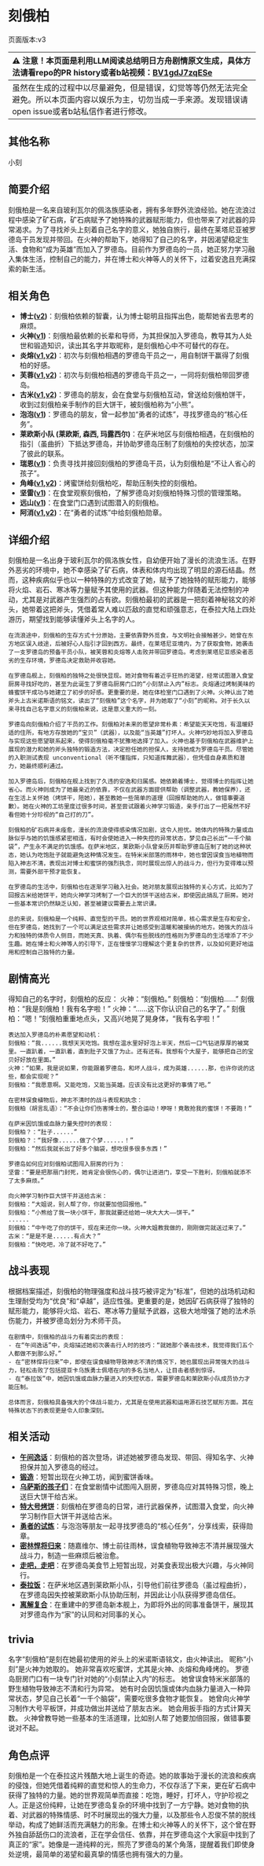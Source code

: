 # 刻俄柏
页面版本:v3
 

| :warning: 注意！本页面是利用LLM阅读总结明日方舟剧情原文生成，具体方法请看repo的PR history或者b站视频：[BV1gdJ7zqESe](https://www.bilibili.com/video/BV1gdJ7zqESe/)         |
|:----------------------------|
| 虽然在生成的过程中以尽量避免，但是错误，幻觉等等仍然无法完全避免。所以本页面内容以娱乐为主，切勿当成一手来源。发现错误请open issue或者b站私信作者进行修改。|



## 其他名称
小刻
## 简要介绍
刻俄柏是一名来自玻利瓦尔的佩洛族感染者，拥有多年野外流浪经验。她在流浪过程中感染了矿石病，矿石病赋予了她特殊的武器赋形能力，但也带来了对武器的异常渴求。为了寻找斧头上刻着自己名字的意义，她独自旅行，最终在莱塔尼亚被罗德岛干员发现并带回。在火神的帮助下，她得知了自己的名字，并因渴望稳定生活、食物和“成为英雄”而加入了罗德岛。目前作为罗德岛的一员，她正努力学习融入集体生活，控制自己的能力，并在博士和火神等人的关怀下，过着安逸且充满探索的新生活。
## 相关角色
-   **博士([v2](extended_char_bo_shi.md))**：刻俄柏依赖的智囊，认为博士聪明且指挥出色，能帮她省去思考的麻烦。
-   **火神([v1](../chars/char_163_hpsts.md))**：刻俄柏最依赖的长辈和导师，为其担保加入罗德岛，教导其为人处世和锻造知识，读出其名字并取昵称，是刻俄柏心中不可替代的存在。
-   **炎熔([v1](../chars/char_121_lava.md),[v2](char_121_lava.md))**：初次与刻俄柏相遇的罗德岛干员之一，用自制饼干赢得了刻俄柏的好感。
-   **芙蓉([v1](../chars/char_120_hibisc.md),[v2](char_120_hibisc.md))**：初次与刻俄柏相遇的罗德岛干员之一，一同将刻俄柏带回罗德岛。
-   **古米([v1](../chars/char_196_sunbr.md),[v2](char_196_sunbr.md))**：罗德岛的朋友，会在食堂与刻俄柏互动，曾送给刻俄柏饼干，收到过刻俄柏亲手制作的巨大饼干，被刻俄柏称为“小熊”。
-   **泡泡([v1](../chars/char_381_bubble.md))**：罗德岛的朋友，曾一起参加“勇者的试炼”，寻找罗德岛的“核心任务”。
-   **莱欧斯小队 (莱欧斯, 森西, 玛露西尔)**：在萨米地区与刻俄柏相遇，在刻俄柏的指引（虽曲折）下抵达罗德岛，并协助罗德岛压制了刻俄柏的失控状态，加深了彼此的联系。
-   **瑞恩([v1](../chars/extended_char_rui_en.md))**：负责寻找并接回刻俄柏的罗德岛干员，认为刻俄柏是“不让人省心的孩子”。
-   **角峰([v1](../chars/char_199_yak.md),[v2](char_199_yak.md))**：烤蜜饼给刻俄柏吃，帮助压制失控的刻俄柏。
-   **坚雷([v1](../chars/char_260_durnar.md))**：在食堂观察刻俄柏，了解罗德岛对刻俄柏特殊习惯的管理策略。
-   **远山([v1](../chars/char_109_fmout.md))**：在食堂门口遇到试图潜入的刻俄柏。
-   **阿消([v1](../chars/char_277_sqrrel.md),[v2](char_277_sqrrel.md))**：在“勇者的试炼”中给刻俄柏勋章。
## 详细介绍
刻俄柏是一名出身于玻利瓦尔的佩洛族女性，自幼便开始了漫长的流浪生活。在野外恶劣的环境中，她不幸感染了矿石病，体表和体内均出现了明显的源石结晶。然而，这种疾病似乎也以一种特殊的方式改变了她，赋予了她独特的赋形能力，能够将火焰、岩石、寒冰等力量赋予其使用的武器。但这种能力伴随着无法控制的冲动，尤其是对武器产生强烈的占有欲。刻俄柏最初的武器是一把刻着神秘铭文的斧头，她带着这把斧头，凭借着常人难以匹敌的直觉和顽强意志，在泰拉大陆上四处游历，期望找到能够读懂斧头上名字的人。

    在流浪途中，刻俄柏的生存方式十分原始，主要依靠野外觅食，与文明社会接触甚少。她曾在东方地区误入歧途，后被好心人指引才回到西方。最终，在莱塔尼亚境内，为了获取食物，她袭击了一支罗德岛的预备干员小队，被芙蓉和炎熔等人击败并带回罗德岛。考虑到莱塔尼亚感染者恶劣的生存环境，罗德岛决定救助并收容她。

    在罗德岛舰上，刻俄柏的独特之处很快显现。她对食物有着近乎狂热的渴望，经常试图潜入食堂厨房寻找好吃的，甚至为此诞生了罗德岛厨房门口的“小刻禁止入内”标志。炎熔通过烤制美味的蜂蜜饼干成功与她建立了初步的好感。更重要的是，她在体检室门口遇到了火神。火神认出了她斧头上古米诺斯语的铭文，读出了“刻俄柏”这个名字，并为她取了“小刻”的昵称。对于长久以来寻找自己名字意义的刻俄柏来说，这是意义重大的一刻。

    罗德岛向刻俄柏介绍了干员的工作。刻俄柏对未来的愿望非常朴素：希望能天天吃饱，有温暖舒适的住所，有地方存放她的“宝贝”（武器），以及能“当英雄”打坏人。火神巧妙地将加入罗德岛与实现这些愿望联系起来，使得刻俄柏毫不犹豫地选择了加入。火神也基于刻俄柏在武器维护上展现的潜力和她的斧头独特的锻造方法，决定担任她的担保人，支持她成为罗德岛干员。尽管她的入职测试表现 unconventional（听不懂指挥，只知道挥舞武器），但凭借自身素质和潜力，她最终顺利通过。

    加入罗德岛后，刻俄柏在舰上找到了久违的安逸和归属感。她依赖着博士，觉得博士的指挥让她省心。而火神则成为了她最亲近的依靠，不仅在武器方面提供帮助（调整武器，教她保养），还在生活上关怀她（烤饼干，陪她），甚至教她一些简单的道理（回报帮助她的人，做错事要道歉）。她在火神的工坊里度过很多时间，甚至尝试跟着火神学习锻造，亲手打出了一把虽然不好看但她十分珍视的“自己打的刀”。

    刻俄柏的矿石病并未痊愈，漫长的流浪使得感染情况加剧，这令人担忧。她体内的特殊力量或血脉似乎与她的饥饿感紧密相连，有时会使她进入一种失控的异常状态，梦见自己长出“一千个脑袋”，产生永不满足的饥饿感。在萨米地区，莱欧斯小队曾亲历并帮助罗德岛压制了她的这种状态，她认为吃饱肚子就能避免这种情况发生。在特米米部落的雨林中，她也曾因误食当地植物而陷入神志不清，表现出对博士和蜜饼的强烈执念，同时展现出惊人的战斗力，但行为变得难以预测，需要外部干预才能恢复。

    在罗德岛的生活中，刻俄柏也在逐渐学习融入社会。她对朋友展现出独特的关心方式，比如为了回报古米给她饼干，她向火神学习烤制了一个巨大的饼干送给古米，即使因此搞乱了厨房。她对一些基本常识仍然缺乏认知，甚至被建议需要去上常识课。

    总的来说，刻俄柏是一个纯粹、直觉型的干员。她的世界观相对简单，核心需求是生存和安全，但在罗德岛，她找到了一个可以满足这些需求并让她感受到温暖和被接纳的地方。她强大的战斗力和独特的体质令人侧目，而她天真、执着、偶尔有些脱线的性格则为罗德岛的生活增添了不少生趣。她在博士和火神等人的引导下，正在慢慢学习理解这个更复杂的世界，以及如何更好地运用和控制自己独特的力量。
## 剧情高光
得知自己的名字时，刻俄柏的反应：
    火神：“刻俄柏。”
    刻俄柏：“刻俄柏......”
    刻俄柏：“我是刻俄柏！我有名字啦！”
    火神：“......这下你认识自己的名字了。”
    刻俄柏：“嗯！”刻俄柏重重地点头，又高兴地晃了晃身体，“我有名字啦！”

    表达加入罗德岛的朴素愿望和动机：
    刻俄柏：“我......我想天天吃饱。我想在温水里好好泡上半天，然后一口气钻进厚厚的被窝里。一直趴着，一直趴着，直到肚子又饿了为止。还有还有。我想有个大屋子，能够把自己的宝贝好好放在里面。”
    火神：“如果，我是说如果，你能跟着罗德岛，和坏人战斗，成为英雄......那，也许你说的这些，都会实现呢？”
    刻俄柏：“我愿意啊。又能吃饱，又能当英雄。应该没有比这更好的事情了吧。”

    在密林误食植物后，神志不清时的战斗表现和执念：
    刻俄柏（胡言乱语）：“不会让你们伤害博士的，整合运动！咿呀！竟敢抢我的蜜饼！不要跑！”

    在萨米因饥饿或血脉力量失控时的表现：
    刻俄柏？：“肚子......”
    刻俄柏？：“我好像......做了个梦......！”
    刻俄柏：“然后我就长出了好多个脑袋，想吃很多很多东西！”

    罗德岛如何应对刻俄柏试图闯入厨房的行为：
    坚雷：“要是把那扇门封死，她肯定会很伤心的，偶尔让进进门，享受一下胜利，刻俄柏就添不了太多麻烦。”

    向火神学习制作巨大饼干并送给古米：
    刻俄柏：“大姐说，别人帮了你，你就要加倍回报他。”
    刻俄柏：“小熊给了我一块小饼干，那我就要还给她一块大大大——饼干。”
    ......
    刻俄柏：“中午吃了你的饼干，现在来还你一块。火神大姐教我做的，刚刚做完就送过来了。”
    古米：“是是不是......有点大？”
    刻俄柏：“快吃吧，冷了就不好吃了。”
## 战斗表现
根据档案描述，刻俄柏的物理强度和战斗技巧被评定为“标准”，但她的战场机动和生理耐受均为“优良”和“卓越”，适应性强。更重要的是，她因矿石病获得了独特的赋形能力，能够将火焰、岩石、寒冰等力量赋予武器，这极大地增强了她的法术杀伤能力，并被罗德岛划分为术师干员。

    在剧情中，刻俄柏的战斗力有着突出的表现：
    - 在“午间逸话”中，炎熔描述她初次袭击行人时的技巧：“就她那个袭击技术，我觉得我们五个人都做不到那么好。”
    - 在“密林悍将归来”中，即使在误食植物导致神志不清的情况下，她也展现出异常强大的战斗力，轻松击败了包括提亚卡乌族勇士佩塔在内的多名当地人，让目击者感到惊讶。
    - 在“泰拉饭”中，她因饥饿或血脉力量进入的失控状态，需要罗德岛和莱欧斯小队成员协力才能压制。

    总体而言，刻俄柏具备强大的个体战斗能力，尤其是在使用武器和运用源石技艺赋形方面。其在特殊状态下的表现更是令人印象深刻。
## 相关活动
-   **[午间逸话](../stories/act7d5.md)**：刻俄柏的首次登场，讲述她被罗德岛发现、带回、得知名字、火神担保并加入罗德岛的经过。
-   **[锻造](../stories/story_hpsts_set_1.md)**：短暂出现在火神工坊，闻到蜜饼香味。
-   **[乌萨斯的孩子们](../stories/act10d5.md)**：在食堂剧情中试图闯入厨房，罗德岛应对其特殊习惯，晚上送巨大饼干给古米。
-   **[特大号烤饼](../stories/story_cerber_set_1.md)**：刻俄柏在罗德岛的日常，进行武器保养，试图潜入食堂，向火神学习制作巨大饼干并送给古米。
-   **[勇者的试炼](../stories/story_bubble_set_1.md)**：与泡泡等朋友一起寻找罗德岛的“核心任务”，分享线索，获得勋章。
-   **[密林悍将归来](../stories/act12d0.md)**：随嘉维尔、博士前往雨林，误食植物导致神志不清并展现强大战斗力，制造一些麻烦后被治愈。
-   **[走吧，走吧](../stories/story_glassb_set_1.md)**：在罗德岛美食节上短暂出现，对美食表现出极大兴趣，与火神同行。
-   **[泰拉饭](../stories/act36side.md)**：在萨米地区遇到莱欧斯小队，引导他们前往罗德岛（虽过程曲折），在罗德岛因失控被莱欧斯小队协助压制，并因此让小队获得罗德岛信任。
-   **[离解复合](../stories/main_15.md)**：在重建中的罗德岛新本舰上，为即将外出的同事准备饼干，展现其对罗德岛作为“家”的认同和对同事的关心。
## trivia
名字“刻俄柏”是刻在她最初使用的斧头上的米诺斯语铭文，由火神读出。
    昵称“小刻”是火神为她取的。
    她非常喜欢吃蜜饼，尤其是火神、炎熔和角峰烤的。
    罗德岛厨房门口有一块专门针对她的“小刻禁止入内”的标志。
    她曾误食特米米部落的野生植物导致神志不清和行为异常。
    她有时会因饥饿或体内血脉力量进入一种异常状态，梦见自己长着“一千个脑袋”，需要吃很多食物才能恢复。
    她曾向火神学习制作大号平板饼，并成功做出并送给了朋友古米。
    她会用扳手指的方式计算天数。
    火神曾教导她一些基本的生活道理，比如别人帮了她要加倍回报，做错事要说对不起。
## 角色点评
刻俄柏是一个在泰拉这片残酷大地上诞生的奇迹。她的故事始于漫长的流浪和疾病的侵蚀，但她凭借着纯粹的直觉和惊人的生命力，不仅存活了下来，更在矿石病中获得了独特的力量。她的世界观简单而直接：吃饱，睡好，打坏人，守护珍视之人。正是这份纯粹，让她在罗德岛复杂的环境中找到了一方宁静。她对食物的执着、对武器的特殊情感、时不时展现出的强大力量，以及那些令人忍俊不禁的脱线举动，构成了她鲜活而充满魅力的形象。在博士和火神等人的关怀下，这个曾在野外独自舔舐伤口的流浪者，正在学会信任、依靠，并在罗德岛这个大家庭中找到了真正的“家”。她像是一道纯粹的光，照亮了罗德岛的某个角落，提醒着我们即使身处逆境，最简单的渴望和最真挚的情感也拥有强大的力量。
